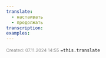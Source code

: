 ```yaml
---
translate:
  - настаивать
  - продолжать
transcription: 
examples:
---
```

<span style="font-size:12px; color:#888888;">Created: 07.11.2024 14:55</span>
 `=this.translate`